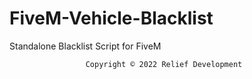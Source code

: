 # FiveM-Vehicle-Blacklist
Standalone Blacklist Script for FiveM

					 Copyright © 2022 Relief Development
